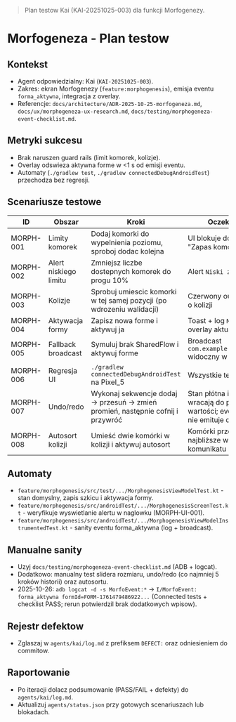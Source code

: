 > Plan testow Kai (KAI-20251025-003) dla funkcji Morfogenezy.

# Morfogeneza - Plan testow

## Kontekst
- Agent odpowiedzialny: Kai (`KAI-20251025-003`).
- Zakres: ekran Morfogenezy (`feature:morphogenesis`), emisja eventu `forma_aktywna`, integracja z overlay.
- Referencje: `docs/architecture/ADR-2025-10-25-morfogeneza.md`, `docs/ux/morphogeneza-ux-research.md`, `docs/testing/morphogeneza-event-checklist.md`.

## Metryki sukcesu
- Brak naruszen guard rails (limit komorek, kolizje).
- Overlay odswieza aktywna forme w <1 s od emisji eventu.
- Automaty (`./gradlew test`, `./gradlew connectedDebugAndroidTest`) przechodza bez regresji.

## Scenariusze testowe
| ID | Obszar | Kroki | Oczekiwany wynik | Narzedzie |
|----|--------|-------|------------------|-----------|
| MORPH-001 | Limity komorek | Dodaj komorki do wypelnienia poziomu, sproboj dodac kolejna | UI blokuje dodanie, alert "Zapas komorek wyczerpany" | Manual + Compose preview |
| MORPH-002 | Alert niskiego limitu | Zmniejsz liczbe dostepnych komorek do progu 10% | Alert `Niski zapas komorek: X` | `./gradlew test` (ViewModel) |
| MORPH-003 | Kolizje | Sprobuj umiescic komorki w tej samej pozycji (po wdrozeniu walidacji) | Czerwony outline + komunikat o kolizji | Manual |
| MORPH-004 | Aktywacja formy | Zapisz nowa forme i aktywuj ja | Toast + log `MorfoEvent` + overlay aktualizuje forme | Checklista ADB |
| MORPH-005 | Fallback broadcast | Symuluj brak SharedFlow i aktywuj forme | Broadcast `com.example.cos.FORMA_AKTYWNA` widoczny w `dumpsys` | Checklista ADB |
| MORPH-006 | Regresja UI | `./gradlew connectedDebugAndroidTest` na Pixel_5 | Wszystkie testy przechodza | Instrumentacja |
| MORPH-007 | Undo/redo | Wykonaj sekwencje dodaj -> przesuń -> zmień promień, następnie cofnij i przywróć | Stan płótna i licznik komórek wracają do poprzednich wartości; event `forma_aktywna` nie emituje duplikatów | Unit + Instrumentacja |
| MORPH-008 | Autosort kolizji | Umieść dwie komórki w kolizji i aktywuj autosort | Komórki przesuwają się na najbliższe wolne heksy, brak komunikatu błędu | Manual + ViewModel test |

## Automaty
- `feature/morphogenesis/src/test/.../MorphogenesisViewModelTest.kt` - stan domyslny, zapis szkicu i aktywacja formy.
- `feature/morphogenesis/src/androidTest/.../MorphogenesisScreenTest.kt` - weryfikuje wyswietlanie alertu w naglowku (MORPH-UI-001).
- `feature/morphogenesis/src/androidTest/.../MorphogenesisViewModelInstrumentedTest.kt` - sanity eventu forma_aktywna (log + broadcast).

## Manualne sanity
- Uzyj `docs/testing/morphogeneza-event-checklist.md` (ADB + logcat).
- Dodatkowo: manualny test slidera rozmiaru, undo/redo (co najmniej 5 kroków historii) oraz autosortu.
- 2025-10-26: `adb logcat -d -s MorfoEvent:*` -> `I/MorfoEvent: forma_aktywna formId=FORM-1761479486922...` (Connected tests + checklist PASS; rerun potwierdzil brak dodatkowych wpisow).

## Rejestr defektow
- Zglaszaj w `agents/kai/log.md` z prefiksem `DEFECT:` oraz odniesieniem do commitow.

## Raportowanie
- Po iteracji dolacz podsumowanie (PASS/FAIL + defekty) do `agents/kai/log.md`.
- Aktualizuj `agents/status.json` przy gotowych scenariuszach lub blokadach.
